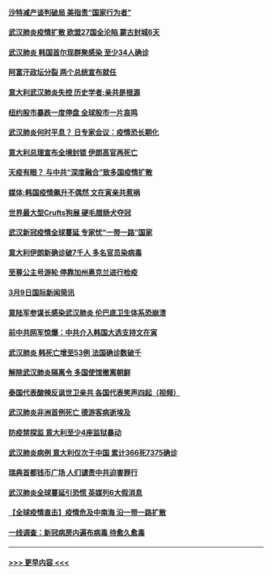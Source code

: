 #### [沙特减产谈判破局 美指责“国家行为者”](../pages/prog202/a102796070.md?t=03101402) 
#### [武汉肺炎疫情扩散 欧盟27国全沦陷 蒙古封城6天](../pages/prog202/a102796062.md?t=03101402) 
#### [武汉肺炎 韩国首尔现群聚感染 至少34人确诊](../pages/prog202/a102796022.md?t=03101402) 
#### [阿富汗政坛分裂 两个总统宣布就任](../pages/prog202/a102795993.md?t=03101402) 
#### [意大利武汉肺炎失控 历史学者:亲共是根源](../pages/prog202/a102795951.md?t=03101402) 
#### [纽约股市暴跌一度停盘 全球股市一片哀鸣](../pages/prog202/a102795870.md?t=03101402) 
#### [武汉肺炎何时平息？ 日专家会议：疫情恐长期化](../pages/prog202/a102795825.md?t=03101402) 
#### [意大利总理宣布全境封锁 伊朗高官再死亡](../pages/prog202/a102795862.md?t=03101402) 
#### [天疫有眼？ 与中共“深度融合”致多国疫情扩散](../pages/prog202/a102795835.md?t=03101402) 
#### [媒体:韩国疫情飙升不偶然 文在寅亲共惹祸](../pages/prog202/a102795710.md?t=03101402) 
#### [世界最大型Crufts狗展 硬毛腊肠犬夺冠](../pages/prog202/a102795792.md?t=03101402) 
#### [武汉新冠疫情全球蔓延 专家忧“一带一路”国家](../pages/prog202/a102795789.md?t=03101402) 
#### [意大利伊朗新确诊破7千人 多名官员染病毒](../pages/prog202/a102795622.md?t=03101402) 
#### [至尊公主号游轮 停靠加州奥克兰进行检疫](../pages/prog202/a102795617.md?t=03101402) 
#### [3月9日国际新闻简讯](../pages/prog202/a102795348.md?t=03101402) 
#### [意陆军参谋长感染武汉肺炎 伦巴底卫生体系恐崩溃](../pages/prog202/a102795357.md?t=03101402) 
#### [前中共网军惊爆：中共介入韩国大选支持文在寅](../pages/prog202/a102795309.md?t=03101402) 
#### [武汉肺炎 韩死亡增至53例 法国确诊数破千](../pages/prog202/a102795174.md?t=03101402) 
#### [解除武汉肺炎隔离令 多国使馆撤离朝鲜](../pages/prog202/a102795296.md?t=03101402) 
#### [泰国代表酸辣反讽世卫亲共 各国代表笑声四起（视频）](../pages/prog202/a102795051.md?t=03101402) 
#### [武汉肺炎非洲首例死亡 德游客病逝埃及](../pages/prog202/a102795189.md?t=03101402) 
#### [防疫禁探监 意大利至少4座监狱暴动](../pages/prog202/a102795143.md?t=03101402) 
#### [武汉肺炎病例 意大利仅次于中国 累计366死7375确诊](../pages/prog202/a102795127.md?t=03101402) 
#### [瑞典首都钱币广场 人们谴责中共迫害罪行](../pages/prog202/a102795131.md?t=03101402) 
#### [武汉肺炎全球蔓延引恐慌 英媒列6大假消息](../pages/prog202/a102794910.md?t=03101402) 
#### [【全球疫情直击】疫情危及中南海 沿一带一路扩散](../pages/prog202/a102794985.md?t=03101402) 
#### [一线调查：新冠病房内遍布病毒 待愈久愈毒](../pages/prog202/a102794885.md?t=03101402) 

----
#### [ >>> 更早内容 <<< ](../indexes/prog202-earlier.md)
